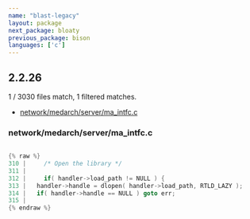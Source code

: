 ```yaml
---
name: "blast-legacy"
layout: package
next_package: bloaty
previous_package: bison
languages: ['c']
---
```

## 2.2.26
1 / 3030 files match, 1 filtered matches.

 - [network/medarch/server/ma_intfc.c](#networkmedarchserverma_intfcc)

### network/medarch/server/ma_intfc.c

```c

{% raw %}
310 |     /* Open the library */
311 | 
312 |     if( handler->load_path != NULL ) {
313 | 	handler->handle = dlopen( handler->load_path, RTLD_LAZY );
314 | 	if( handler->handle == NULL ) goto err;
315 | 
{% endraw %}

```